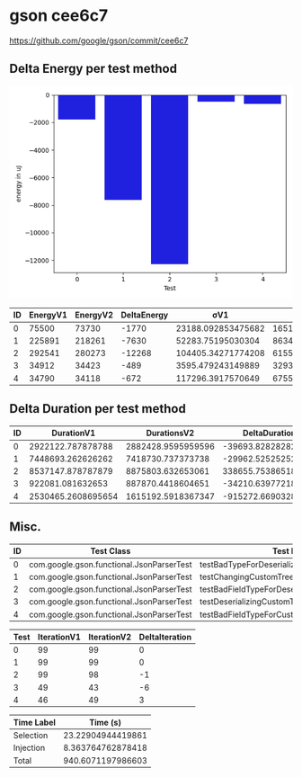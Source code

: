 # gson cee6c7


https://github.com/google/gson/commit/cee6c7



## Delta Energy per test method

![](./gson_delta_energy_0_v.png)


| ID | EnergyV1 | EnergyV2 | DeltaEnergy | σV1 | σV2 |
| --- | --- | --- | --- | --- | --- |
| 0 | 75500 | 73730 | -1770 | 23188.092853475682 | 16514.81986375054 |
| 1 | 225891 | 218261 | -7630 | 52283.75195030304 | 86341.37084516024 |
| 2 | 292541 | 280273 | -12268 | 104405.34271774208 | 61557.9671778727 |
| 3 | 34912 | 34423 | -489 | 3595.479243149889 | 3293.006415178328 |
| 4 | 34790 | 34118 | -672 | 117296.3917570649 | 67558.50575814431 |

## Delta Duration per test method


| ID | DurationV1 | DurationsV2 | DeltaDuration |
| --- | --- | --- | --- |
| 0 | 2922122.787878788 | 2882428.9595959596 | -39693.82828282844 |
| 1 | 7448693.262626262 | 7418730.737373738 | -29962.525252524763 |
| 2 | 8537147.878787879 | 8875803.632653061 | 338655.7538651824 |
| 3 | 922081.081632653 | 887870.4418604651 | -34210.63977218792 |
| 4 | 2530465.2608695654 | 1615192.5918367347 | -915272.6690328307 |

## Misc.

| ID | Test Class | Test Method |
| --- | --- | --- |
| 0 | com.google.gson.functional.JsonParserTest | testBadTypeForDeserializingCustomTree |
| 1 | com.google.gson.functional.JsonParserTest | testChangingCustomTreeAndDeserializing |
| 2 | com.google.gson.functional.JsonParserTest | testBadFieldTypeForDeserializingCustomTree |
| 3 | com.google.gson.functional.JsonParserTest | testDeserializingCustomTree |
| 4 | com.google.gson.functional.JsonParserTest | testBadFieldTypeForCustomDeserializerCustomTree |




| Test | IterationV1 | IterationV2 | DeltaIteration |
| --- | --- | --- | --- |
| 0 | 99 | 99 | 0 |
| 1 | 99 | 99 | 0 |
| 2 | 99 | 98 | -1 |
| 3 | 49 | 43 | -6 |
| 4 | 46 | 49 | 3 |



| Time Label | Time (s) |
| --- | --- |
| Selection | 23.22904944419861 |
| Injection | 8.363764762878418 |
| Total | 940.6071197986603 |


